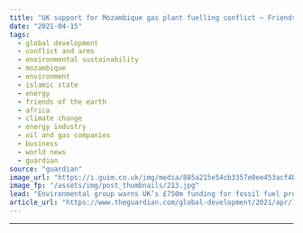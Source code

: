 ```yaml
---
title: "UK support for Mozambique gas plant fuelling conflict – Friends of the Earth"
date: "2021-04-15"
tags: 
  - global development
  - conflict and arms
  - environmental sustainability
  - mozambique
  - environment
  - islamic state
  - energy
  - friends of the earth
  - africa
  - climate change
  - energy industry
  - oil and gas companies
  - business
  - world news
  - guardian
source: "guardian"
image_url: "https://i.guim.co.uk/img/media/885a215e54cb3357e0ee453acf4bb3cf9d037fa4/0_266_4995_2997/master/4995.jpg?width=460&quality=85&auto=format&fit=max&s=ee3c51f12847a6e3af68e026f97d54f1"
image_fp: "/assets/img/post_thumbnails/213.jpg"
lead: "Environmental group warns UK’s £750m funding for fossil fuel project could worsen Isis-led insurgencyThe UK government is facing fresh calls to abandon its £750m plan to support a gas export terminal in Mozambique over fears the fossil fuel project i..."
article_url: "https://www.theguardian.com/global-development/2021/apr/15/uk-support-mozambique-gas-project-cabo-delgado-fuelling-isis-conflict-foe"
---
```


---
